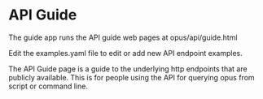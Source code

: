 # API Guide

The guide app runs the API guide web pages at opus/api/guide.html

Edit the examples.yaml file to edit or add new API endpoint examples. 

The API Guide page is a guide to the underlying http endpoints that are publicly available. This is for people using the API for querying opus from script or command line.
